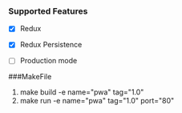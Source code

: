 ### Supported Features
- [x] Redux
- [x] Redux Persistence
- [ ] Production mode






###MakeFile
1. make build -e name="pwa" tag="1.0"
2. make run -e name="pwa" tag="1.0" port="80"